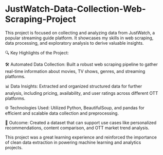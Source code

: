 # JustWatch-Data-Collection-Web-Scraping-Project

This project is focused on collecting and analyzing data from JustWatch, a popular streaming guide platform. It showcases my skills in web scraping, data processing, and exploratory analysis to derive valuable insights.

🔍 Key Highlights of the Project:

🛠️ Automated Data Collection: Built a robust web scraping pipeline to gather real-time information about movies, TV shows, genres, and streaming platforms.

📊 Data Insights: Extracted and organized structured data for further analysis, including pricing, availability, and user ratings across different OTT platforms.

🌐 Technologies Used: Utilized Python, BeautifulSoup, and pandas for efficient and scalable data collection and preprocessing.

🎯 Outcome: Created a dataset that can support use cases like personalized recommendations, content comparison, and OTT market trend analysis.

This project was a great learning experience and reinforced the importance of clean data extraction in powering machine learning and analytics projects.
